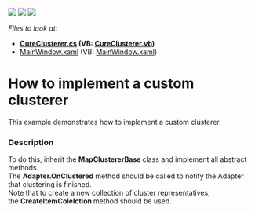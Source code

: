 <!-- default badges list -->
![](https://img.shields.io/endpoint?url=https://codecentral.devexpress.com/api/v1/VersionRange/128571538/22.2.2%2B)
[![](https://img.shields.io/badge/Open_in_DevExpress_Support_Center-FF7200?style=flat-square&logo=DevExpress&logoColor=white)](https://supportcenter.devexpress.com/ticket/details/T311800)
[![](https://img.shields.io/badge/📖_How_to_use_DevExpress_Examples-e9f6fc?style=flat-square)](https://docs.devexpress.com/GeneralInformation/403183)
<!-- default badges end -->
<!-- default file list -->
*Files to look at*:

* **[CureClusterer.cs](./CS/CustomClustererSample/CureClusterer.cs) (VB: [CureClusterer.vb](./VB/CustomClustererSample/CureClusterer.vb))**
* [MainWindow.xaml](./CS/CustomClustererSample/MainWindow.xaml) (VB: [MainWindow.xaml](./VB/CustomClustererSample/MainWindow.xaml))
<!-- default file list end -->
# How to implement a custom clusterer


This example demonstrates how to implement a custom clusterer.


<h3>Description</h3>

<p>To do this, inherit the&nbsp;<strong>MapClustererBase&nbsp;</strong>class and implement all abstract methods.&nbsp;<br />The&nbsp;<strong>Adapter.OnClustered</strong>&nbsp;method should be called to notify the Adapter that clustering is finished.<br />Note that to create a new collection of cluster representatives, the&nbsp;<strong>CreateItemColelction&nbsp;</strong>method should be used.</p>

<br/>


